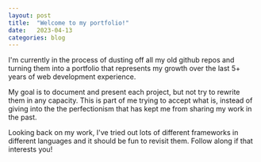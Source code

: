 ```yaml
---
layout: post
title:  "Welcome to my portfolio!"
date:   2023-04-13
categories: blog
---
```


I'm currently in the process of dusting off all my old github repos and turning them into a portfolio that represents my growth over the last 5+ years of web development experience. 

My goal is to document and present each project, but not try to rewrite them in any capacity. This is part of me trying to accept what is, instead of giving into the the perfectionism that has kept me from sharing my work in the past. 

Looking back on my work, I've tried out lots of different frameworks in different languages and it should be fun to revisit them. Follow along if that interests you!
